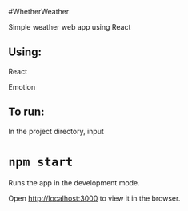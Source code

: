 #WhetherWeather

Simple weather web app using React

## Using: 

React 

Emotion 

## To run: 

In the project directory, input

# `npm start`

Runs the app in the development mode.

Open [http://localhost:3000](http://localhost:3000) to view it in the browser.
